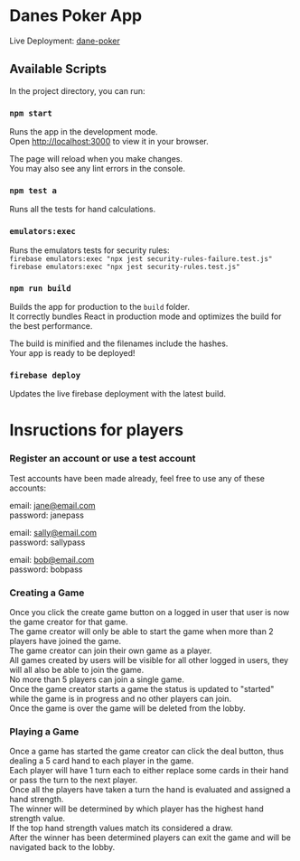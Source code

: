 # Danes Poker App

Live Deployment: [dane-poker](https://dane-poker.web.app/)

## Available Scripts

In the project directory, you can run:

### `npm start`

Runs the app in the development mode.\
Open [http://localhost:3000](http://localhost:3000) to view it in your browser.

The page will reload when you make changes.\
You may also see any lint errors in the console.

### `npm test a`

Runs all the tests for hand calculations.

### `emulators:exec`

Runs the emulators tests for security rules:  
`firebase emulators:exec "npx jest security-rules-failure.test.js"`  
`firebase emulators:exec "npx jest security-rules.test.js"`  

### `npm run build`  

Builds the app for production to the `build` folder.\
It correctly bundles React in production mode and optimizes the build for the best performance.

The build is minified and the filenames include the hashes.\
Your app is ready to be deployed!

### `firebase deploy`  

Updates the live firebase deployment with the latest build.

# Insructions for players

### Register an account or use a test account

Test accounts have been made already, feel free to use any of these accounts:    

email: jane@email.com  
password: janepass  

email: sally@email.com  
password: sallypass  

email: bob@email.com  
password: bobpass  

### Creating a Game

Once you click the create game button on a logged in user that user is now the game creator for that game.  
The game creator will only be able to start the game when more than 2 players have joined the game.  
The game creator can join their own game as a player.  
All games created by users will be visible for all other logged in users, they will all also be able to join the game.  
No more than 5 players can join a single game.  
Once the game creator starts a game the status is updated to "started" while the game is in progress and no other players can join.  
Once the game is over the game will be deleted from the lobby.

### Playing a Game

Once a game has started the game creator can click the deal button, thus dealing a 5 card hand to each player in the game.  
Each player will have 1 turn each to either replace some cards in their hand or pass the turn to the next player.  
Once all the players have taken a turn the hand is evaluated and assigned a hand strength.  
The winner will be determined by which player has the highest hand strength value.  
If the top hand strength values match its considered a draw.  
After the winner has been determined players can exit the game and will be navigated back to the lobby.  


